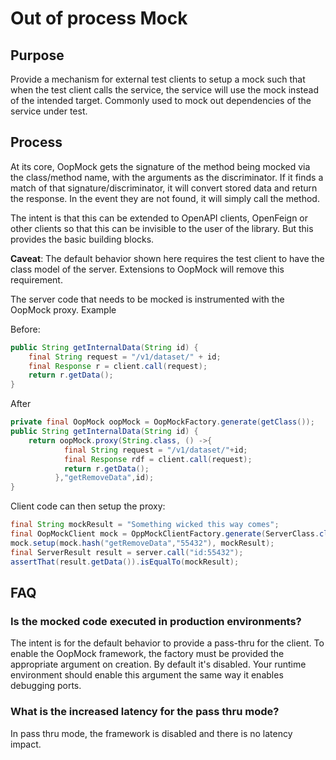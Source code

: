 # Out of process Mock

## Purpose
Provide a mechanism for external test clients to setup a mock such that
when the test client calls the service, the service will use the mock
instead of the intended target. Commonly used to mock out dependencies
of the service under test.

## Process
At its core, OopMock gets the signature of the method being mocked via the 
class/method name, with the arguments as the discriminator. If it finds a
match of that signature/discriminator, it will convert stored data and
return the response. In the event they are not found, it will simply call
the method.

The intent is that this can be extended to OpenAPI clients, OpenFeign or
other clients so that this can be invisible to the user of the library.
But this provides the basic building blocks.

**Caveat**: The default behavior shown here requires the test client to
have the class model of the server. Extensions to OopMock will remove this
requirement.

The server code that needs to be mocked is instrumented with the OopMock
proxy. Example

Before: 
```java
public String getInternalData(String id) {
    final String request = "/v1/dataset/" + id;
    final Response r = client.call(request);
    return r.getData();
}
```
After
```java
private final OopMock oopMock = OopMockFactory.generate(getClass());
public String getInternalData(String id) {
    return oopMock.proxy(String.class, () ->{
            final String request = "/v1/dataset/"+id;
            final Response rdf = client.call(request);
            return r.getData();
          },"getRemoveData",id);
}
```

Client code can then setup the proxy:
```java
final String mockResult = "Something wicked this way comes";
final OopMockClient mock = OppMockClientFactory.generate(ServerClass.class);
mock.setup(mock.hash("getRemoveData","55432"), mockResult);
final ServerResult result = server.call("id:55432");
assertThat(result.getData()).isEqualTo(mockResult);
```

## FAQ

### Is the mocked code executed in production environments?
The intent is for the default behavior to provide a pass-thru for the
client. To enable the OopMock framework, the factory must be provided
the appropriate argument on creation. By default it's disabled. Your
runtime environment should enable this argument the same way it enables
debugging ports.

### What is the increased latency for the pass thru mode?
In pass thru mode, the framework is disabled and there is no latency impact.